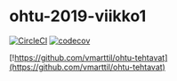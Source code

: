 # ohtu-2019-viikko1

[![CircleCI](https://circleci.com/gh/vmarttil/ohtu-2019-viikko1.svg?style=svg)](https://circleci.com/gh/vmarttil/ohtu-2019-viikko1)
[![codecov](https://codecov.io/gh/vmarttil/ohtu-2019-viikko1/branch/master/graph/badge.svg)](https://codecov.io/gh/vmarttil/ohtu-2019-viikko1)

[!https://github.com/vmarttil/ohtu-tehtavat](https://github.com/vmarttil/ohtu-tehtavat)
